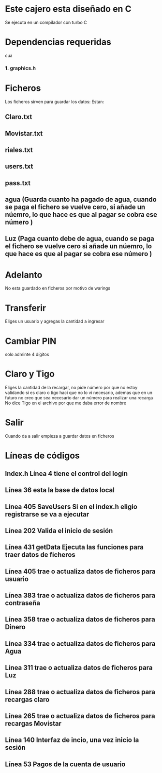 # Este cajero esta diseñado en C

Se ejecuta en un compilador con turbo C

# Dependencias requeridas
cua
### 1. graphics.h

# Ficheros

Los ficheros sirven para guardar los datos:
Estan: 

## Claro.txt

## Movistar.txt

## riales.txt

## users.txt

## pass.txt

## agua (Guarda cuanto ha pagado de agua, cuando se paga el fichero se vuelve cero,  si añade un núemro, lo que hace es que al pagar se cobra ese número )

## Luz (Paga cuanto debe de agua, cuando se paga el fichero se vuelve cero si añade un núemro, lo que hace es que al pagar se cobra ese número )

# Adelanto

No esta guardado en ficheros por motivo de warings

# Transferir

Eliges un usuario y agregas la cantidad a ingresar

# Cambiar PIN

solo adminte 4 dígitos

# Claro y Tigo

Eliges la cantidad de la recargar, no pide número por que no estoy validando si es claro o tigo haci que no lo vi necesario, ademas que en un futuro no creo que sea necesario dar un número para realizar una recarga
No dice Tigo en el archivo por que me daba error de nombre

# Salir

Cuando da a salir empieza a guardar datos en ficheros

# Líneas de códigos

## Index.h Línea 4 tiene el control del login

## Línea 36 esta la base de datos local

## Línea 405 SaveUsers Si en el index.h eligio registrarse se va a ejecutar

## Línea 202 Valida el inicio de sesión

## Línea 431 getData Ejecuta las funciones para traer datos de ficheros

## Línea 405 trae o actualiza datos de ficheros para usuario

## Línea 383 trae o actualiza datos de ficheros para contraseña

## Línea 358 trae o actualiza datos de ficheros para Dinero

## Línea 334 trae o actualiza datos de ficheros para Agua

## Línea 311 trae o actualiza datos de ficheros para Luz

## Línea 288 trae o actualiza datos de ficheros para recargas claro

## Línea 265 trae o actualiza datos de ficheros para recargas Movistar

## Línea 140 Interfaz de incio, una vez inicio la sesión

## Línea 53 Pagos de la cuenta de usuario